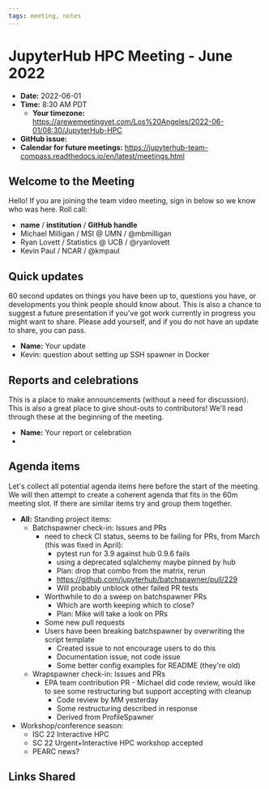 ```yaml
---
tags: meeting, notes
---
```


# JupyterHub HPC Meeting - June 2022

- **Date:** 2022-06-01
- **Time:** 8:30 AM PDT
  - **Your timezone:** https://arewemeetingyet.com/Los%20Angeles/2022-06-01/08:30/JupyterHub-HPC
- **GitHub issue:**
- **Calendar for future meetings:** https://jupyterhub-team-compass.readthedocs.io/en/latest/meetings.html

## Welcome to the Meeting

Hello! If you are joining the team video meeting, sign in below so we know who was here. Roll call:

- **name** / **institution** / **GitHub handle**
- Michael Milligan / MSI @ UMN / @mbmilligan
- Ryan Lovett / Statistics @ UCB / @ryanlovett
- Kevin Paul / NCAR / @kmpaul

## Quick updates

60 second updates on things you have been up to, questions you have, or developments you think people should know about. This is also a chance to suggest a future presentation if you've got work currently in progress you might want to share. Please add yourself, and if you do not have an update to share, you can pass.

- **Name:** Your update
- Kevin: question about setting up SSH spawner in Docker

## Reports and celebrations

This is a place to make announcements (without a need for discussion). This is also a great place to give shout-outs to contributors! We'll read through these at the beginning of the meeting.

- **Name:** Your report or celebration
- 

## Agenda items

Let's collect all potential agenda items here before the start of the meeting. We will then attempt to create a coherent agenda that fits in the 60m meeting slot. If there are similar items try and group them together.

- **All:** Standing project items:
    - Batchspawner check-in: Issues and PRs
        - need to check CI status, seems to be failing for PRs, from March (this was fixed in April):
            - pytest run for 3.9 against hub 0.9.6 fails
            - using a deprecated sqlalchemy maybe pinned by hub
            - Plan: drop that combo from the matrix, rerun
            - https://github.com/jupyterhub/batchspawner/pull/229
            - Will probably unblock other failed PR tests
        - Worthwhile to do a sweep on batchspawner PRs
            - Which are worth keeping which to close?
            - Plan: Mike will take a look on PRs
        - Some new pull requests
        - Users have been breaking batchspawner by overwriting the script template
            - Created issue to not encourage users to do this
            - Documentation issue, not code issue
            - Some better config examples for README (they're old)
    - Wrapspawner check-in: Issues and PRs
        - EPA team contribution PR - Michael did code review, would like to see some restructuring but support accepting with cleanup
            - Code review by MM yesterday
            - Some restructuring described in response
            - Derived from ProfileSpawner
- Workshop/conference season:
    - ISC 22 Interactive HPC
    - SC 22 Urgent+Interactive HPC workshop accepted
    - PEARC news?

## Links Shared
